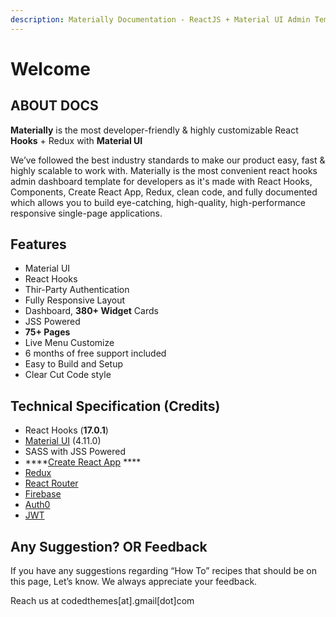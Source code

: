 ```yaml
---
description: Materially Documentation - ReactJS + Material UI Admin Template
---
```


# Welcome

## ABOUT DOCS

**Materially** is the most developer-friendly & highly customizable React **Hooks** + Redux with **Material UI**

We’ve followed the best industry standards to make our product easy, fast & highly scalable to work with. Materially is the most convenient react hooks admin dashboard template for developers as it's made with React Hooks, Components, Create React App, Redux, clean code, and fully documented which allows you to build eye-catching, high-quality, high-performance responsive single-page applications.

## Features

* Material UI
* React Hooks
* Thir-Party Authentication
* Fully Responsive Layout 
* Dashboard, **380+ Widget** Cards
* JSS Powered
* **75+ Pages**
* Live Menu Customize
* 6 months of free support included
* Easy to Build and Setup
* Clear Cut Code style

## Technical Specification  \(Credits\)

* React Hooks \(**17.0.1**\)
* [Material UI](https://material-ui.com/) \(4.11.0\)
* SASS with JSS Powered
* \*\*\*\*[Create React App](https://github.com/facebook/create-react-app) ****
* [Redux](https://redux.js.org/)
* [React Router](https://github.com/ReactTraining/react-router) 
* [Firebase](https://firebase.google.com/docs/auth)
* [Auth0](https://auth0.com/)
* [JWT](https://jwt.io/)

## Any Suggestion? OR Feedback

If you have any suggestions regarding “How To” recipes that should be on this page, Let’s know. We always appreciate your feedback.

Reach us at codedthemes\[at\].gmail\[dot\]com

